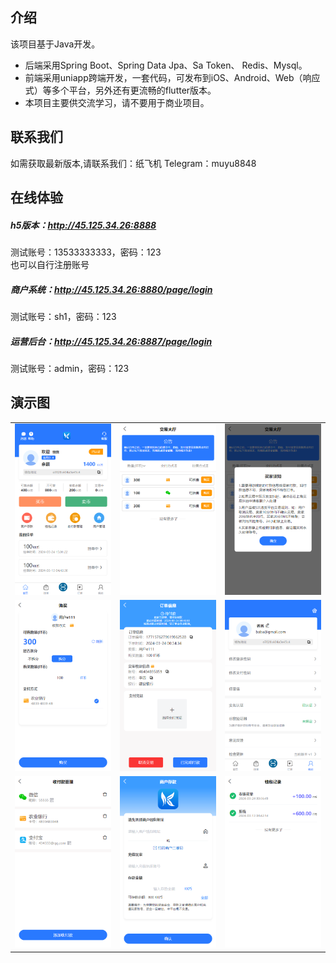 ## 介绍

该项目基于Java开发。 

* 后端采用Spring Boot、Spring Data Jpa、Sa Token、 Redis、Mysql。
* 前端采用uniapp跨端开发，一套代码，可发布到iOS、Android、Web（响应式）等多个平台，另外还有更流畅的flutter版本。
* 本项目主要供交流学习，请不要用于商业项目。


## 联系我们
如需获取最新版本,请联系我们：纸飞机 Telegram：muyu8848

## 在线体验
  
##### h5版本：http://45.125.34.26:8888
测试账号：13533333333，密码：123  
也可以自行注册账号
##### 商户系统：http://45.125.34.26:8880/page/login
测试账号：sh1，密码：123
##### 运营后台：http://45.125.34.26:8887/page/login
测试账号：admin，密码：123

## 演示图
<table>
    <tr>
        <td><img src="https://github.com/muyu8848/c2cpay/blob/master/imgkkpay/1.jpg"/></td>
        <td><img src="https://github.com/muyu8848/c2cpay/blob/master/imgkkpay/2.jpg"/></td>
<td><img src="https://github.com/muyu8848/c2cpay/blob/master/imgkkpay/3.jpg"/></td>
    </tr>
<tr>
        <td><img src="https://github.com/muyu8848/c2cpay/blob/master/imgkkpay/4.jpg"/></td>
        <td><img src="https://github.com/muyu8848/c2cpay/blob/master/imgkkpay/5.jpg"/></td>
<td><img src="https://github.com/muyu8848/c2cpay/blob/master/imgkkpay/6.jpg"/></td>
    </tr>
<tr>
        <td><img src="https://github.com/muyu8848/c2cpay/blob/master/imgkkpay/7.jpg"/></td>
        <td><img src="https://github.com/muyu8848/c2cpay/blob/master/imgkkpay/8.jpg"/></td>
<td><img src="https://github.com/muyu8848/c2cpay/blob/master/imgkkpay/9.jpg"/></td>
    </tr>
	 
</table>



